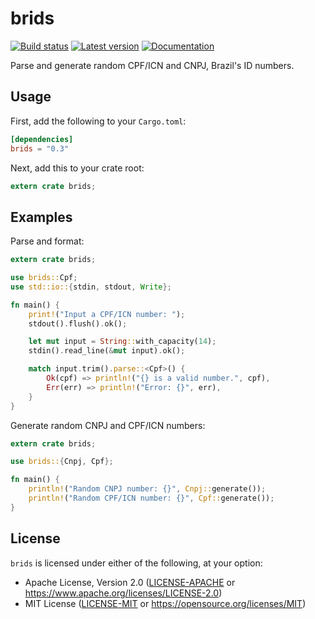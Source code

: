 # brids

[![Build status]][travis-ci.org]
[![Latest version]][crates.io]
[![Documentation]][docs.rs]

[Build Status]: https://api.travis-ci.org/ricvelozo/brids-rs.svg?branch=master
[travis-ci.org]: https://travis-ci.org/ricvelozo/brids-rs
[Latest Version]: https://img.shields.io/crates/v/brids.svg
[crates.io]: https://crates.io/crates/brids
[Documentation]: https://docs.rs/brids/badge.svg
[docs.rs]: https://docs.rs/brids

Parse and generate random CPF/ICN and CNPJ, Brazil's ID numbers.

## Usage

First, add the following to your `Cargo.toml`:

```toml
[dependencies]
brids = "0.3"
```

Next, add this to your crate root:

```rust
extern crate brids;
```

## Examples

Parse and format:

```rust
extern crate brids;

use brids::Cpf;
use std::io::{stdin, stdout, Write};

fn main() {
    print!("Input a CPF/ICN number: ");
    stdout().flush().ok();

    let mut input = String::with_capacity(14);
    stdin().read_line(&mut input).ok();

    match input.trim().parse::<Cpf>() {
        Ok(cpf) => println!("{} is a valid number.", cpf),
        Err(err) => println!("Error: {}", err),
    }
}
```

Generate random CNPJ and CPF/ICN numbers:

```rust
extern crate brids;

use brids::{Cnpj, Cpf};

fn main() {
    println!("Random CNPJ number: {}", Cnpj::generate());
    println!("Random CPF/ICN number: {}", Cpf::generate());
}
```

## License

`brids` is licensed under either of the following, at your option:

*   Apache License, Version 2.0 ([LICENSE-APACHE](LICENSE-APACHE) or
    https://www.apache.org/licenses/LICENSE-2.0)
*   MIT License ([LICENSE-MIT](LICENSE-MIT) or
    https://opensource.org/licenses/MIT)
